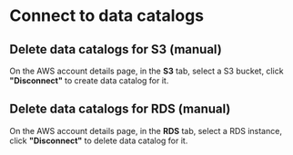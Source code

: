 # Connect to data catalogs

## Delete data catalogs for S3 (manual)
On the AWS account details page, in the **S3** tab, select a S3 bucket, click **"Disconnect"** to create data catalog for it.

## Delete data catalogs for RDS (manual)
On the AWS account details page, in the **RDS** tab, select a RDS instance, click **"Disconnect"** to delete data catalog for it.